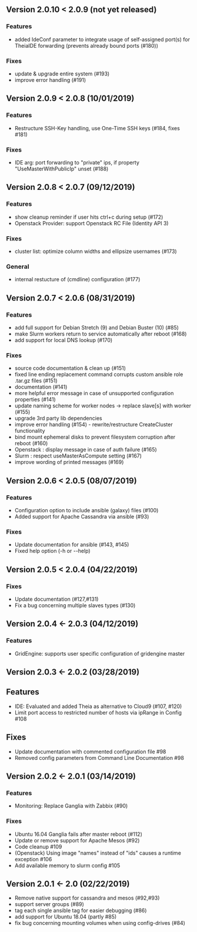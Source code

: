 ## Version 2.0.10 < 2.0.9 (not yet released)

### Features
- added IdeConf parameter to integrate usage of self-assigned port(s) for TheiaIDE forwarding (prevents already bound ports (#180))

### Fixes 
- update & upgrade entire system (#193)
- improve error handling (#191)

## Version 2.0.9 < 2.0.8 (10/01/2019)

### Features
- Restructure SSH-Key handling, use One-Time SSH keys (#184, fixes #181)

### Fixes
- IDE arg: port forwarding to "private" ips, if property "UseMasterWithPublicIp" unset (#188)

## Version 2.0.8 < 2.0.7 (09/12/2019)

### Features
- show cleanup reminder if user hits ctrl+c during setup (#172)
- Openstack Provider: support Openstack RC File  (Identity API 3)

### Fixes
- cluster list: optimize column widths and ellipsize usernames (#173)

### General
- internal restucture  of (cmdline) configuration (#177)

## Version 2.0.7 < 2.0.6 (08/31/2019)

### Features
- add full support for Debian Stretch (9) and Debian Buster (10) (#85)
- make Slurm workers return to service automatically after reboot (#168)
- add support for local DNS lookup (#170)

### Fixes
- source code documentation & clean up (#151)
- fixed line ending replacement command corrupts custom ansible role .tar.gz files (#151)
- documentation (#141)
- more helpful error message in case of unsupported configuration properties (#141)
- update naming scheme for worker nodes -> replace slave[s] with worker (#155)
- upgrade 3rd party lib dependencies
- improve error handling (#154) - rewrite/restructure CreateCluster functionality
- bind mount ephemeral disks to prevent filesystem corruption after reboot (#160)
- Openstack : display message in case of auth failure (#165)
- Slurm : respect useMasterAsCompute setting (#167)
- improve wording of printed messages (#169)

## Version 2.0.6 < 2.0.5 (08/07/2019)

### Features
- Configuration option to include ansible (galaxy) files (#100)
- Added support for Apache Cassandra via ansible (#93)

### Fixes
- Update documentation for ansible (#143, #145)
- Fixed help option (-h or --help)

## Version 2.0.5 < 2.0.4 (04/22/2019)

### Fixes
- Update documentation (#127,#131)
- Fix a bug concerning multiple slaves types (#130)

## Version 2.0.4 <- 2.0.3 (04/12/2019)

### Features
- GridEngine: supports user specific configuration of gridengine master

## Version 2.0.3 <- 2.0.2 (03/28/2019)

## Features
- IDE: Evaluated and added Theia as alternative to Cloud9 (#107, #120) 
- Limit port access to restricted number of hosts via ipRange in Config #108

## Fixes

- Update documentation with commented configuration file #98
- Removed config parameters from Command Line Documentation #98

## Version 2.0.2 <- 2.0.1 (03/14/2019)

### Features
- Monitoring: Replace Ganglia with Zabbix (#90) 

### Fixes
- Ubuntu 16.04 Ganglia fails after master reboot (#112) 
- Update or remove support for Apache Mesos (#92) 
- Code cleanup #109 
- (Openstack) Using image "names" instead of "ids" causes a runtime exception #106 
- Add available memory to slurm config #105

## Version 2.0.1 <- 2.0 (02/22/2019)

- Remove native support for cassandra and mesos (#92,#93)
- support server groups (#89)
- tag each single ansible tag for easier debugging (#86)
- add support for Ubuntu 18.04 (partly #85)
- fix bug concerning mounting volumes when using config-drives (#84)
